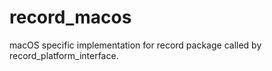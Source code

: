 # record_macos

macOS specific implementation for record package called by record_platform_interface.